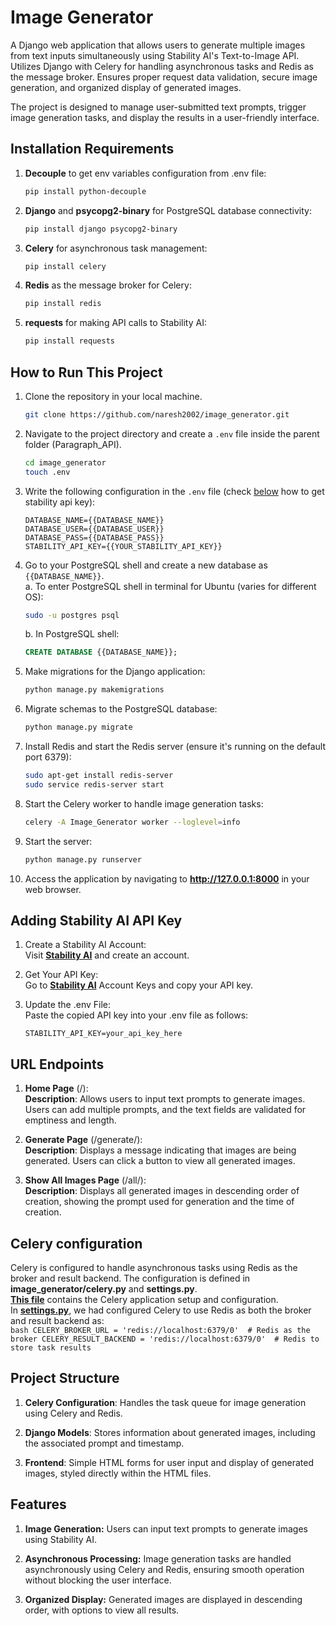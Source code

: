 # Image Generator
A Django web application that allows users to generate multiple images from text inputs simultaneously using Stability AI's Text-to-Image API.
Utilizes Django with Celery for handling asynchronous tasks and Redis as the message broker.
Ensures proper request data validation, secure image generation, and organized display of generated images.

The project is designed to manage user-submitted text prompts, trigger image generation tasks, and display the results in a user-friendly interface.


## Installation Requirements

1. **Decouple** to get env variables configuration from .env file:  
    ```bash
    pip install python-decouple
    ```
2. **Django** and **psycopg2-binary** for PostgreSQL database connectivity:  
    ```bash
    pip install django psycopg2-binary
    ```
3. **Celery** for asynchronous task management:  
    ```bash
    pip install celery
    ```
4. **Redis** as the message broker for Celery:  
    ```bash
    pip install redis
    ```
5. **requests** for making API calls to Stability AI:  
    ```bash
    pip install requests
    ```

## How to Run This Project

1. Clone the repository in your local machine.  
    ```bash
    git clone https://github.com/naresh2002/image_generator.git
    ```

2. Navigate to the project directory and create a `.env` file inside the parent folder (Paragraph_API).  
    ```bash
    cd image_generator
    touch .env
    ```

3. Write the following configuration in the `.env` file (check [below](#adding-stability-ai-api-key) how to get stability api key):  
    ```plaintext
    DATABASE_NAME={{DATABASE_NAME}}
    DATABASE_USER={{DATABASE_USER}}
    DATABASE_PASS={{DATABASE_PASS}}
    STABILITY_API_KEY={{YOUR_STABILITY_API_KEY}}
    ```

4. Go to your PostgreSQL shell and create a new database as `{{DATABASE_NAME}}`.  
    a. To enter PostgreSQL shell in terminal for Ubuntu (varies for different OS):  
    ```bash
    sudo -u postgres psql
    ```
    b. In PostgreSQL shell:  
    ```sql
    CREATE DATABASE {{DATABASE_NAME}};
    ```

5. Make migrations for the Django application:  
    ```bash
    python manage.py makemigrations
    ```

6. Migrate schemas to the PostgreSQL database:  
    ```bash
    python manage.py migrate
    ```

7. Install Redis and start the Redis server (ensure it's running on the default port 6379):  
    ```bash
    sudo apt-get install redis-server
    sudo service redis-server start
    ```

8. Start the Celery worker to handle image generation tasks:  
    ```bash
    celery -A Image_Generator worker --loglevel=info
    ```

9. Start the server:  
    ```bash
    python manage.py runserver
    ```

10. Access the application by navigating to **http://127.0.0.1:8000** in your web browser.


## Adding Stability AI API Key

1. Create a Stability AI Account:  
    Visit [**Stability AI**](https://platform.stability.ai/) and create an account.

2. Get Your API Key:  
    Go to [**Stability AI**](https://platform.stability.ai/account/keys) Account Keys and copy your API key.

3. Update the .env File:  
    Paste the copied API key into your .env file as follows:
    ```plaintext
    STABILITY_API_KEY=your_api_key_here
    ```

## URL Endpoints

1. **Home Page** (/):  
    **Description**: Allows users to input text prompts to generate images. Users can add multiple prompts, and the text fields are validated for emptiness and length.

2. **Generate Page** (/generate/):  
    **Description**: Displays a message indicating that images are being generated. Users can click a button to view all generated images.

3. **Show All Images Page** (/all/):  
    **Description**: Displays all generated images in descending order of creation, showing the prompt used for generation and the time of creation.

## Celery configuration

Celery is configured to handle asynchronous tasks using Redis as the broker and result backend. The configuration is defined in **image_generator/celery.py** and **settings.py**.  
[**This file**](image_generator/celery.py) contains the Celery application setup and configuration.  
In [**settings.py**](image_generator/settings.py), we had configured Celery to use Redis as both the broker and result backend as:  
    ```bash
    CELERY_BROKER_URL = 'redis://localhost:6379/0'  # Redis as the broker
    CELERY_RESULT_BACKEND = 'redis://localhost:6379/0'  # Redis to store task results
    ```

## Project Structure

1. **Celery Configuration**: Handles the task queue for image generation using Celery and Redis.

2. **Django Models**: Stores information about generated images, including the associated prompt and timestamp.

3. **Frontend**: Simple HTML forms for user input and display of generated images, styled directly within the HTML files.


## Features

1. **Image Generation:** Users can input text prompts to generate images using Stability AI.

2. **Asynchronous Processing:** Image generation tasks are handled asynchronously using Celery and Redis, ensuring smooth operation without blocking the user interface.

3. **Organized Display:** Generated images are displayed in descending order, with options to view all results.
